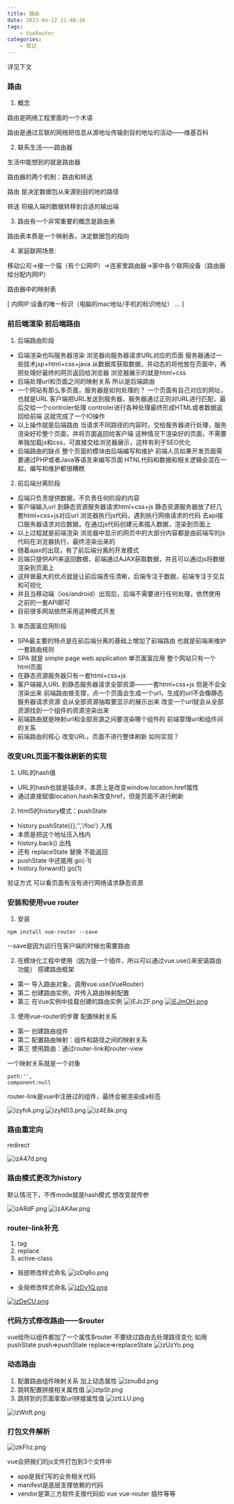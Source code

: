 ```yaml
---
title: 路由
date: 2023-04-12 21:48:16
tags:
    - VueRouter
categories:
    - 笔记
---
```

详见下文
<!--more-->

### 路由

1. 概念

路由是网络工程里面的一个术语

路由是通过互联的网络把信息从源地址传输到目的地址的活动——维基百科

2. 联系生活——路由器

生活中能想到的就是路由器

路由器的两个机制：路由和转送

路由 是决定数据包从来源到目的地的路径

转送 将输入端的数据转移到合适的输出端

3. 路由有一个非常重要的概念是路由表

路由表本质是一个映射表，决定数据包的指向

4. 家庭联网场景:

移动公司→接一个猫（有个公网IP）→连家里路由器→家中各个联网设备（路由器给分配内网IP）

路由器中的映射表

[
    内网IP:设备的唯一标识（电脑的mac地址/手机的标识地址）
    ...
]

### 前后端渲染 前后端路由

1. 后端路由阶段

+ 后端渲染也叫服务器渲染
浏览器向服务器请求URL对应的页面
服务器通过一些技术jsp+html+css+java 从数据库获取数据，并动态的将他放在页面中，再把处理好最终的网页返回给浏览器
浏览器展示的就是html+css
+ 后端处理url和页面之间的映射关系 所以是后端路由
+ 一个网站有那么多页面，服务器是如何处理的？
一个页面有自己对应的网址，也就是URL
客户端把URL发送到服务器，服务器通过正则对URL进行匹配，最后交给一个controler处理
controler进行各种处理最终形成HTML或者数据返回给前端
这就完成了一个IO操作
+ 以上操作就是后端路由
当请求不同路径的内容时，交给服务器进行处理，服务渲染好珍整个页面，并将页面返回给客户端
这种情况下渲染好的页面，不需要单独加载js和css，可直接交给浏览器展示，这样有利于SEO优化
+ 后端路由的缺点
整个页面的模块由后端编写和维护
前端人员如果开发页面需要通过PHP或者Java等语言来编写页面
HTNL代码和数据和相关逻辑会混在一起，编写和维护都很糟糕

2. 前后端分离阶段

+ 后端只负责提供数据，不负责任何阶段的内容
+ 客户端输入url
到静态资源服务器请求html+css+js
静态资源服务器放了好几套html+css+js对应url
浏览器执行js代码，遇到执行网络请求的代码
去api接口服务器请求对应数据，在通过js代码创建元素插入数据，渲染到页面上
+ 以上过程就是前端渲染
浏览器中显示的网页中的大部分内容都是由前端写的js代码在浏览器执行，最终渲染出来的
+ 随着ajax的出现，有了前后端分离的开发模式
+ 后端只提供API来返回数据，前端通过AJAX获取数据，并且可以通过js将数据渲染到页面上
+ 这样做最大的优点就是让前后端责任清晰，后端专注于数据，前端专注于交互和可视化
+ 并且当移动端（ios/android）出现后，后端不需要进行任何处理，依然使用之前的一套API即可
+ 目前很多网站依然采用这种模式开发

3. 单页面富应用阶段

+ SPA最主要的特点是在前后端分离的基础上增加了前端路由
也就是前端来维护一套路由规则
+ SPA 就是 simple page web application 单页面富应用
整个网站只有一个html页面
+ 在静态资源服务器只有一套html+css+js
+ 客户端输入URL
到静态服务器请求全部资源——一套html+css+js 但是不会全渲染出来
前端路由做支撑，点一个页面会生成一个url，生成的url不会像静态服务器请求资源
会从全部资源抽取要显示的展示出来
改变一个url就会从全部资源找到一个组件的资源渲染出来
+ 前端路由就是映射url和全部资源之间要渲染哪个组件的
前端管理url和组件间的关系
+ 前端路由的核心
改变URL，页面不进行整体刷新
如何实现？

### 改变URL页面不整体刷新的实现

1. URL的hash值

+ URL的hash也就是锚点#，本质上是改变window.location.href属性
+ 通过直接赋值location.hash来改变href，但是页面不进行刷新


2. html5的history模式：pushState

+ history.pushState({},'','/foo')  入栈
+ 本质是把这个地址压入栈内
+ history.back()  出栈
+ 还有 replaceState 替换 不能返回 
+ pushState 中还能用 go(-1)
+ history.forward() go(1)

验证方式 可以看页面有没有进行网络请求静态资源


### 安装和使用vue router

1. 安装
```
npm install vue-router --save
```
--save是因为运行在客户端的时候也需要路由

2. 在模块化工程中使用（因为是一个插件，所以可以通过vue.use()来安装路由功能）
搭建路由框架
+ 第一 导入路由对象，调用vue.use(VueRouter)
+ 第二 创建路由实例，并传入路由映射配置
+ 第三 在Vue实例中挂载创建的路由实例
![iEJcZF.png](https://i.328888.xyz/2023/04/16/iEJcZF.png)
[![iEJmOH.png](https://i.328888.xyz/2023/04/16/iEJmOH.png)](https://imgloc.com/i/iEJmOH)

3. 使用vue-router的步骤
配置映射关系

+ 第一 创建路由组件
+ 第二 配置路由映射：组件和路径之间的映射关系
+ 第三 使用路由：通过router-link和router-view

一个映射关系就是一个对象
```
path:'',
component:null
```

router-link是vue中注册过的组件，最终会被渲染成a标签

![izyfrA.png](https://i.328888.xyz/2023/04/17/izyfrA.png)
![izyN03.png](https://i.328888.xyz/2023/04/17/izyN03.png)
![iz4E8k.png](https://i.328888.xyz/2023/04/17/iz4E8k.png)

### 路由重定向

redirect

![izA47d.png](https://i.328888.xyz/2023/04/17/izA47d.png)

### 路由模式更改为history

默认情况下，不传mode就是hash模式
想改变就传参

![izARdF.png](https://i.328888.xyz/2023/04/17/izARdF.png)
![izAKAw.png](https://i.328888.xyz/2023/04/17/izAKAw.png)

### router-link补充
1. tag
2. replace
3. active-class

+ 局部修改样式命名
![izDq6o.png](https://i.328888.xyz/2023/04/17/izDq6o.png)

+ 全局修改样式命名
[![izDv1Q.png](https://i.328888.xyz/2023/04/17/izDv1Q.png)](https://imgloc.com/i/izDv1Q)

[![izDeCU.png](https://i.328888.xyz/2023/04/17/izDeCU.png)](https://imgloc.com/i/izDeCU)


### 代码方式修改路由——$router

vue给所以组件都加了一个属性$router
不要绕过路由去处理路径变化 如用pushState
push=>pushState
replace=>replaceState
![izUzYo.png](https://i.328888.xyz/2023/04/17/izUzYo.png)


### 动态路由

1. 配置路由组件映射关系
加上动态属性
![iznuBd.png](https://i.328888.xyz/2023/04/17/iznuBd.png)
2. 跳转配置拼接相关属性值
![iztpSt.png](https://i.328888.xyz/2023/04/17/iztpSt.png)
3. 跳转到的页面拿取url拼接属性值
![iztLLU.png](https://i.328888.xyz/2023/04/17/iztLLU.png)

![izWnft.png](https://i.328888.xyz/2023/04/17/izWnft.png)

### 打包文件解析

![izkFhz.png](https://i.328888.xyz/2023/04/17/izkFhz.png)

vue会把我们的js文件打包到3个文件中

+ app是我们写的业务相关代码
+ manifest是底层支撑依赖的代码
+ vendor是第三方软件支撑代码如 vue vue-router 插件等等
